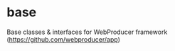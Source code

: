 base
====

Base classes &amp; interfaces for WebProducer framework (https://github.com/webproducer/app)